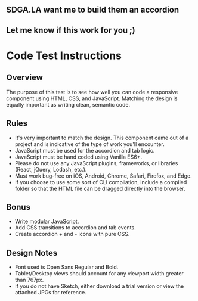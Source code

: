 ## SDGA.LA want me to build them an accordion

## Let me know if this work for you ;)

# Code Test Instructions

## Overview

The purpose of this test is to see how well you can code a responsive component using HTML, CSS, and JavaScript. Matching the design is equally important as writing clean, semantic code.

## Rules

- It's very important to match the design. This component came out of a project and is indicative of the type of work you'll encounter.
- JavaScript must be used for the accordion and tab logic.
- JavaScript must be hand coded using Vanilla ES6+.
- Please do not use any JavaScript plugins, frameworks, or libraries (React, jQuery, Lodash, etc.).
- Must work bug-free on iOS, Android, Chrome, Safari, Firefox, and Edge.
- If you choose to use some sort of CLI compilation, include a compiled folder so that the HTML file can be dragged directly into the browser.

## Bonus

- Write modular JavaScript.
- Add CSS transitions to accordion and tab events.
- Create accordion + and - icons with pure CSS.

## Design Notes

- Font used is Open Sans Regular and Bold.
- Tablet/Desktop views should account for any viewport width greater than 767px.
- If you do not have Sketch, either download a trial version or view the attached JPGs for reference.

